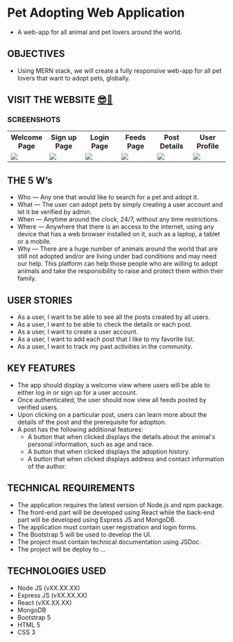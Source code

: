 # Pet Adopting Web Application

- A web-app for all animal and pet lovers around the world.

## OBJECTIVES

- Using MERN stack, we will create a fully responsive web-app for all pet lovers that want to adopt pets, globally.

## VISIT THE WEBSITE [😎🔗](https://www...)

### SCREENSHOTS

<table width="100%" style="overflow:auto">
  <tr>
    <th width="16.6%" style="text-align:center;">
      Welcome Page
    </th>
    <th width="16.6%" style="text-align:center;">
      Sign up Page
    </th>
    <th width="16.6%" style="text-align:center;">
      Login Page
    </th>
    <th width="16.6%" style="text-align:center;">
      Feeds Page
    </th>
    <th width="16.6%" style="text-align:center;">
      Post Details
    </th>
    <th width="16.6%" style="text-align:center;">
      User Profile
    </th>
  </tr>
  <tr>
    <td width="16.6%">
      <img src="https://placehold.co/400x600"/>
    </td>
    <td width="16.6%">
      <img src="https://placehold.co/400x600"/>
    </td>
    <td width="16.6%">
      <img src="https://placehold.co/400x600"/>
    </td>
    <td width="16.6%">
      <img src="https://placehold.co/400x600"/>
    </td>
    <td width="16.6%">
      <img src="https://placehold.co/400x600"/>
    </td>
    <td width="16.6%">
      <img src="https://placehold.co/400x600"/>
    </td>
  </tr>
</table>

## THE 5 W’s

- Who — Any one that would like to search for a pet and adopt it.
- What — The user can adopt pets by simply creating a user account and let it be verified by admin.
- When — Anytime around the clock, 24/7, without any time restrictions.
- Where — Anywhere that there is an access to the internet, using any device that has a web browser installed on it, such as a laptop, a tablet or a mobile.
- Why — There are a huge number of animals around the world that are still not adopted and/or are living under bad conditions and may need our help. This platform can help those people who are willing to adopt animals and take the responsibility to raise and protect them within their family.

## USER STORIES

- As a user, I want to be able to see all the posts created by all users.
- As a user, I want to be able to check the details or each post.
- As a user, I want to create a user account.
- As a user, I want to add each post that I like to my favorite list.
- As a user, I want to track my past activities in the community.

## KEY FEATURES

- The app should display a welcome view where users will be able to either log in or sign up for a user account.
- Once authenticated, the user should now view all feeds posted by verified users.
- Upon clicking on a particular post, users can learn more about the details of the post and the prerequisite for adoption.
- A post has the following additional features:
  - A button that when clicked displays the details about the animal's personal information, such as age and race.
  - A button that when clicked displays the adoption history.
  - A button that when clicked displays address and contact information of the author.

## TECHNICAL REQUIREMENTS

- The application requires the latest version of Node.js and npm package.
- The front-end part will be developed using React while the back-end part will be developed using Express JS and MongoDB.
- The application must contain user registration and login forms.
- The Bootstrap 5 will be used to develop the UI.
- The project must contain technical documentation using JSDoc.
- The project will be deploy to ...

## TECHNOLOGIES USED

- Node JS (vXX.XX.XX)
- Express JS (vXX.XX.XX)
- React (vXX.XX.XX)
- MongoDB
- Bootstrap 5
- HTML 5
- CSS 3

